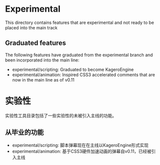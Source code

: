 # Experimental

This directory contains features that are experimental and not ready to be 
placed into the main track

## Graduated features

The following features have graduated from the experimental branch and been 
incorporated into the main line:

- experimental/scripting: Graduated to become KageroEngine
- experimental/animation: Inspired CSS3 accelerated comments that are now in 
    the main line as of v0.11

# 实验性

实验性工具目录包括了一些实验性的未被引入主线的功能。

## 从毕业的功能

- experimental/scripting: 脚本弹幕现在在主线以KageroEngine形式实现
- experimental/animation: 基于CSS3硬件加速动画的弹幕自v0.11，已经被引入主线
